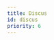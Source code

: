 ```yaml
---
title: Discus
id: discus
priority: 6
---
```


<script src="https://giscus.bundlejs.com/client.js" data-repo="okikio/bundle"
data-repo-id="MDEwOlJlcG9zaXRvcnkzNjE4NjgyNTM=" data-category="General"
data-category-id="MDE4OkRpc2N1c3Npb25DYXRlZ29yeTMyODg3MDcw" data-mapping="pathname" data-reactions-enabled="1"
data-emit-metadata="0" data-input-position="bottom" data-theme="dark" data-lang="en" data-loading="lazy"
crossorigin="anonymous" defer="defer" fetchpriority="low"
></script>